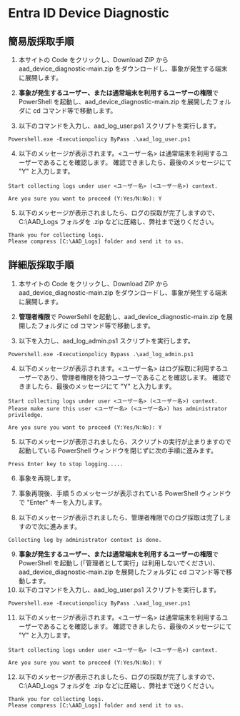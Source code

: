 # Entra ID Device Diagnostic

## 簡易版採取手順
1. 本サイトの Code をクリックし、Download ZIP から　aad_device_diagnostic-main.zip をダウンロードし、事象が発生する端末に展開します。

2. **事象が発生するユーザー、または通常端末を利用するユーザーの権限**で PowerShell を起動し、aad_device_diagnostic-main.zip を展開したフォルダに cd コマンド等で移動します。
3. 以下のコマンドを入力し、aad_log_user.ps1 スクリプトを実行します。

```
Powershell.exe -Executionpolicy ByPass .\aad_log_user.ps1
```

4. 以下のメッセージが表示されます。<ユーザー名> は通常端末を利用するユーザーであることを確認します。
確認できましたら、最後のメッセージにて "Y" と入力します。

```
Start collecting logs under user <ユーザー名> (<ユーザー名>) context.

Are you sure you want to proceed (Y:Yes/N:No): Y
```

5. 以下のメッセージが表示されましたら、ログの採取が完了しますので、C:\AAD_Logs フォルダを .zip などに圧縮し、弊社まで送りください。

```
Thank you for collecting logs.
Please compress [C:\AAD_Logs] folder and send it to us.
```


## 詳細版採取手順
1. 本サイトの Code をクリックし、Download ZIP から　aad_device_diagnostic-main.zip をダウンロードし、事象が発生する端末に展開します。

2. **管理者権限**で PowerSehll を起動し、aad_device_diagnostic-main.zip を展開したフォルダに cd コマンド等で移動します。

3. 以下を入力し、aad_log_admin.ps1 スクリプトを実行します。

```
Powershell.exe -Executionpolicy Bypass .\aad_log_admin.ps1
```

4. 以下のメッセージが表示されます。<ユーザー名> はログ採取に利用するユーザーであり、管理者権限を持つユーザーであることを確認します。
確認できましたら、最後のメッセージにて "Y" と入力します。

```
Start collecting logs under user <ユーザー名> (<ユーザー名>) context.
Please make sure this user <ユーザー名> (<ユーザー名>) has administrator priviledge.

Are you sure you want to proceed (Y:Yes/N:No): Y
```

5. 以下のメッセージが表示されましたら、スクリプトの実行が止まりますので起動している PowerShell ウィンドウを閉じずに次の手順に進みます。

```
Press Enter key to stop logging.....
```

6. 事象を再現します。

7. 事象再現後、手順 5 のメッセージが表示されている PowerShell ウィンドウで "Enter" キーを入力します。

8. 以下のメッセージが表示されましたら、管理者権限でのログ採取は完了しますので次に進みます。

```
Collecting log by administrator context is done.
```

9. **事象が発生するユーザー、または通常端末を利用するユーザーの権限**で PowerShell を起動し (「管理者として実行」は利用しないでください)、aad_device_diagnostic-main.zip を展開したフォルダに cd コマンド等で移動します。
10. 以下のコマンドを入力し、aad_log_user.ps1 スクリプトを実行します。

```
Powershell.exe -Executionpolicy ByPass .\aad_log_user.ps1
```

11. 以下のメッセージが表示されます。<ユーザー名> は通常端末を利用するユーザーであることを確認します。
確認できましたら、最後のメッセージにて "Y" と入力します。

```
Start collecting logs under user <ユーザー名> (<ユーザー名>) context.

Are you sure you want to proceed (Y:Yes/N:No): Y
```

12. 以下のメッセージが表示されましたら、ログの採取が完了しますので、C:\AAD_Logs フォルダを .zip などに圧縮し、弊社まで送りください。

```
Thank you for collecting logs.
Please compress [C:\AAD_Logs] folder and send it to us.
```
